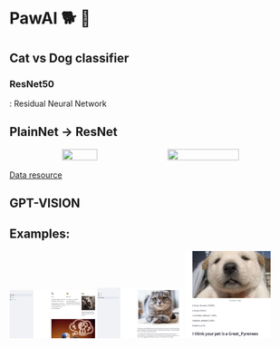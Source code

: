 # PawAI 🐕 🐾

## Cat vs Dog classifier
### ResNet50
: Residual Neural Network

## PlainNet &rightarrow; ResNet
<div align = "center">
<img src="http://incredible.ai/assets/images/resnet_plain.png", width="35%", height="35%"/>
<img src="https://upload.wikimedia.org/wikipedia/commons/b/ba/ResBlock.png", width="50%", height="50%"/>
</div>

[Data resource](https://www.tensorflow.org/datasets/catalog/cats_vs_dogs)

## GPT-VISION
## Examples: 
<div>
<img src="images/2.png" width="30%" height="30%"/>
<img src="images/3.png" width="30%" height="30%"/>
<img src="images/4.png" width="30%" height="30%"/>
</div>
